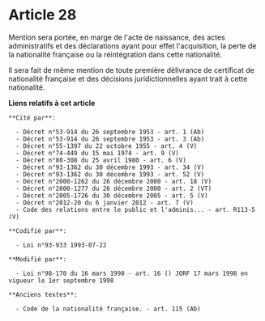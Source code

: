 # Article 28

Mention sera portée, en marge de l'acte de naissance, des actes administratifs et des déclarations ayant pour effet
l'acquisition, la perte de la nationalité française ou la réintégration dans cette nationalité.

Il sera fait de même mention de toute première délivrance de certificat de nationalité française et des décisions
juridictionnelles ayant trait à cette nationalité.

**Liens relatifs à cet article**

	**Cité par**:

	  - Décret n°53-914 du 26 septembre 1953 - art. 1 (Ab)
	  - Décret n°53-914 du 26 septembre 1953 - art. 3 (Ab)
	  - Décret n°55-1397 du 22 octobre 1955 - art. 4 (V)
	  - Décret n°74-449 du 15 mai 1974 - art. 9 (V)
	  - Décret n°80-308 du 25 avril 1980 - art. 6 (V)
	  - Décret n°93-1362 du 30 décembre 1993 - art. 34 (V)
	  - Décret n°93-1362 du 30 décembre 1993 - art. 52 (V)
	  - Décret n°2000-1262 du 26 décembre 2000 - art. 18 (V)
	  - Décret n°2000-1277 du 26 décembre 2000 - art. 2 (VT)
	  - Décret n°2005-1726 du 30 décembre 2005 - art. 5 (V)
	  - Décret n°2012-20 du 6 janvier 2012 - art. 7 (V)
	  - Code des relations entre le public et l'adminis... - art. R113-5 (V)

	**Codifié par**:

	  - Loi n°93-933 1993-07-22

	**Modifié par**:

	  - Loi n°98-170 du 16 mars 1998 - art. 16 () JORF 17 mars 1998 en vigueur le 1er septembre 1998

	**Anciens textes**:

	  - Code de la nationalité française. - art. 115 (Ab)
